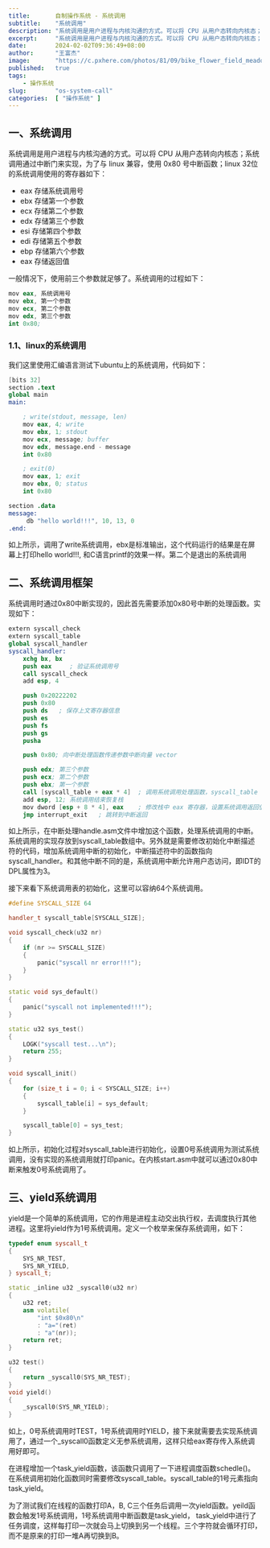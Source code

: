 ```yaml
---
title:       自制操作系统 - 系统调用
subtitle:    "系统调用"
description: "系统调用是用户进程与内核沟通的方式。可以将 CPU 从用户态转向内核态；系统调用通过中断门来实现。本文将实现系统调用的框架，并实现一个yield系统调用。yield的作用是进程主动交出执行权，去调度执行其他进程。"
excerpt:     "系统调用是用户进程与内核沟通的方式。可以将 CPU 从用户态转向内核态；系统调用通过中断门来实现。本文将实现系统调用的框架，并实现一个yield系统调用。yield的作用是进程主动交出执行权，去调度执行其他进程。"
date:        2024-02-02T09:36:49+08:00
author:      "王富杰"
image:       "https://c.pxhere.com/photos/81/09/bike_flower_field_meadow_landscape-16921.jpg!d"
published:   true
tags:
    - 操作系统
slug:        "os-system-call"
categories:  [ "操作系统" ]
---
```


## 一、系统调用
系统调用是用户进程与内核沟通的方式。可以将 CPU 从用户态转向内核态；系统调用通过中断门来实现，为了与 linux 兼容，使用 0x80 号中断函数；linux 32位的系统调用使用的寄存器如下：
* eax 存储系统调用号
* ebx 存储第一个参数
* ecx 存储第二个参数
* edx 存储第三个参数
* esi 存储第四个参数
* edi 存储第五个参数
* ebp 存储第六个参数
* eax 存储返回值

一般情况下，使用前三个参数就足够了。系统调用的过程如下：
```s
mov eax, 系统调用号
mov ebx, 第一个参数
mov ecx, 第二个参数
mov edx, 第三个参数
int 0x80;
```

### 1.1、linux的系统调用
我们这里使用汇编语言测试下ubuntu上的系统调用，代码如下：
```s
[bits 32]
section .text
global main
main:

    ; write(stdout, message, len)
    mov eax, 4; write
    mov ebx, 1; stdout
    mov ecx, message; buffer
    mov edx, message.end - message
    int 0x80

    ; exit(0)
    mov eax, 1; exit
    mov ebx, 0; status
    int 0x80

section .data
message:
     db "hello world!!!", 10, 13, 0
.end:
```
如上所示，调用了write系统调用，ebx是标准输出，这个代码运行的结果是在屏幕上打印hello world!!!, 和C语言printf的效果一样。第二个是退出的系统调用


## 二、系统调用框架
系统调用时通过0x80中断实现的，因此首先需要添加0x80号中断的处理函数。实现如下：
```s
extern syscall_check
extern syscall_table
global syscall_handler
syscall_handler:
    xchg bx, bx
    push eax     ; 验证系统调用号
    call syscall_check
    add esp, 4

    push 0x20222202
    push 0x80
    push ds   ; 保存上文寄存器信息
    push es
    push fs
    push gs
    pusha

    push 0x80; 向中断处理函数传递参数中断向量 vector

    push edx; 第三个参数
    push ecx; 第二个参数
    push ebx; 第一个参数
    call [syscall_table + eax * 4]  ; 调用系统调用处理函数，syscall_table 中存储了系统调用处理函数的指针
    add esp, 12; 系统调用结束恢复栈
    mov dword [esp + 8 * 4], eax    ; 修改栈中 eax 寄存器，设置系统调用返回值
    jmp interrupt_exit   ; 跳转到中断返回
```
如上所示，在中断处理handle.asm文件中增加这个函数，处理系统调用的中断。系统调用的实现存放到syscall_table数组中。另外就是需要修改初始化中断描述符的代码，增加系统调用中断的初始化，中断描述符中的函数指向 syscall_handler。和其他中断不同的是，系统调用中断允许用户态访问，即IDT的 DPL属性为3。

接下来看下系统调用表的初始化，这里可以容纳64个系统调用。
```cpp
#define SYSCALL_SIZE 64

handler_t syscall_table[SYSCALL_SIZE];

void syscall_check(u32 nr)
{
    if (nr >= SYSCALL_SIZE)
    {
        panic("syscall nr error!!!");
    }
}

static void sys_default()
{
    panic("syscall not implemented!!!");
}

static u32 sys_test()
{
    LOGK("syscall test...\n");
    return 255;
}

void syscall_init()
{
    for (size_t i = 0; i < SYSCALL_SIZE; i++)
    {
        syscall_table[i] = sys_default;
    }

    syscall_table[0] = sys_test;
}
```
如上所示，初始化过程对syscall_table进行初始化，设置0号系统调用为测试系统调用，没有实现的系统调用就打印panic。在内核start.asm中就可以通过0x80中断来触发0号系统调用了。


## 三、yield系统调用
yield是一个简单的系统调用，它的作用是进程主动交出执行权，去调度执行其他进程。这里将yield作为1号系统调用。定义一个枚举来保存系统调用，如下：
```cpp
typedef enum syscall_t
{
    SYS_NR_TEST,
    SYS_NR_YIELD,
} syscall_t;

static _inline u32 _syscall0(u32 nr)
{
    u32 ret;
    asm volatile(
        "int $0x80\n"
        : "a="(ret)
        : "a"(nr));
    return ret;
}

u32 test()
{
    return _syscall0(SYS_NR_TEST);
}
void yield()
{
    _syscall0(SYS_NR_YIELD);
}
```
如上，0号系统调用时TEST，1号系统调用时YIELD，接下来就需要去实现系统调用了，通过一个_syscall0函数定义无参系统调用，这样只给eax寄存传入系统调用好即可。

在进程增加一个task_yield函数，该函数只调用了一下进程调度函数schedle()。在系统调用初始化函数同时需要修改syscall_table。syscall_table的1号元素指向task_yield。

为了测试我们在线程的函数打印A，B, C三个任务后调用一次yield函数。yeild函数会触发1号系统调用，1号系统调用中断函数是task_yield， task_yield中进行了任务调度，这样每打印一次就会马上切换到另一个线程。三个字符就会循环打印，而不是原来的打印一堆A再切换到B。